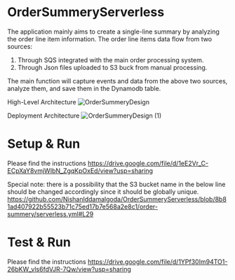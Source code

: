 # OrderSummeryServerless

The application mainly aims to create a single-line summary by analyzing the order line item information. 
The order line items data flow from two sources:
  1. Through SQS integrated with the main order processing system.
  2. Through Json files uploaded to S3 buck from manual processing.

The main function will capture events and data from the above two sources, analyze them, and save them in the Dynamodb table.

High-Level Architecture
![OrderSummeryDesign](https://github.com/NishanIddamalgoda/OrderSummeryServerless/assets/33596793/9edb04f9-5421-4490-82b1-42773311b745)

Deployment Architecture
![OrderSummeryDesign (1)](https://github.com/NishanIddamalgoda/OrderSummeryServerless/assets/33596793/29004e1b-f776-44c6-8d55-576090e87d43)

# Setup & Run
Please find the instructions
https://drive.google.com/file/d/1eE2Vr_C-ECpXaY8vmjWIbN_ZgqKpOxEd/view?usp=sharing

Special note: there is a possibility that the S3 bucket name in the below line should be changed accordingly since it should be globally unique.
https://github.com/NishanIddamalgoda/OrderSummeryServerless/blob/8b81ad407922b55523b71c75ed17b7e568a2e8c1/order-summery/serverless.yml#L29

# Test & Run
Please find the instructions
https://drive.google.com/file/d/1YPf30Im94TO1-26bKW_vls6fdVJR-7Qw/view?usp=sharing
